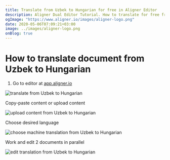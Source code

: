 ```yaml
---
title: Translate from Uzbek to Hungarian for free in Aligner Editor
description: Aligner Dual Editor Tutorial. How to translate for free from Uzbek to Hungarian. Aligner is multilingual document management platform. 
ogImage: "https://www.aligner.io/images/aligner-logo.png"
date: 2020-05-06T07:09:21+03:00
image: ../images/aligner-logo.png
onBlog: true
---
```


# How to translate document from Uzbek to Hungarian

1. Go to editor at [app.aligner.io](https://app.aligner.io "Aligner App web page")

![translate from Uzbek to Hungarian](../aligner-blank-editor.png "translate from Uzbek to Hungarian")

Copy-paste content or upload content

![upload content from Uzbek to Hungarian](../aligner-uploaded-document.png "upload content from Uzbek to Hungarian")

Choose desired language

![choose machine translation from Uzbek to Hungarian](../aligner-language-dropdown.png "choose machine translation from Uzbek to Hungarian")

Work and edit 2 documents in parallel

![edit translation from Uzbek to Hungarian](../aligner-double-sitded-editor.png "edit translation from Uzbek to Hungarian")

